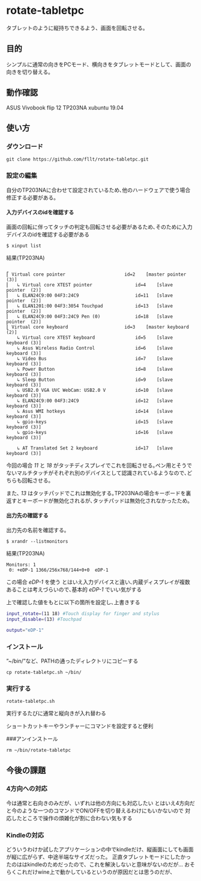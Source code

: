 # rotate-tabletpc
タブレットのように縦持ちできるよう、画面を回転させる｡

## 目的

シンプルに通常の向きをPCモード、横向きをタブレットモードとして、画面の向きを切り替える｡

## 動作確認

ASUS Vivobook flip 12 TP203NA
xubuntu 19.04

## 使い方

### ダウンロード


```
git clone https://github.com/fllt/rotate-tabletpc.git
```

### 設定の編集

自分のTP203NAに合わせて設定されているため､他のハードウェアで使う場合修正する必要がある｡

#### 入力デバイスのidを確認する

画面の回転に伴ってタッチの判定も回転させる必要があるため､そのために入力デバイスのidを確認する必要がある

```
$ xinput list
```

結果(TP203NA)

```

⎡ Virtual core pointer                    	id=2	[master pointer  (3)]
⎜   ↳ Virtual core XTEST pointer              	id=4	[slave  pointer  (2)]
⎜   ↳ ELAN24C9:00 04F3:24C9                   	id=11	[slave  pointer  (2)]
⎜   ↳ ELAN1201:00 04F3:3054 Touchpad          	id=13	[slave  pointer  (2)]
⎜   ↳ ELAN24C9:00 04F3:24C9 Pen (0)           	id=18	[slave  pointer  (2)]
⎣ Virtual core keyboard                   	id=3	[master keyboard (2)]
    ↳ Virtual core XTEST keyboard             	id=5	[slave  keyboard (3)]
    ↳ Asus Wireless Radio Control             	id=6	[slave  keyboard (3)]
    ↳ Video Bus                               	id=7	[slave  keyboard (3)]
    ↳ Power Button                            	id=8	[slave  keyboard (3)]
    ↳ Sleep Button                            	id=9	[slave  keyboard (3)]
    ↳ USB2.0 VGA UVC WebCam: USB2.0 V         	id=10	[slave  keyboard (3)]
    ↳ ELAN24C9:00 04F3:24C9                   	id=12	[slave  keyboard (3)]
    ↳ Asus WMI hotkeys                        	id=14	[slave  keyboard (3)]
    ↳ gpio-keys                               	id=15	[slave  keyboard (3)]
    ↳ gpio-keys                               	id=16	[slave  keyboard (3)]

    ↳ AT Translated Set 2 keyboard            	id=17	[slave  keyboard (3)]
```

今回の場合 *11* と *18* がタッチディスプレイでこれを回転させる｡ペン用とそうでないマルチタッチがそれぞれ別のデバイスとして認識されているようなので､どちらも回転させる｡

また､ *13* はタッチパッドでこれは無効化する｡TP203NAの場合キーボードを裏返すとキーボードが無効化されるが､タッチパッドは無効化されなかったため｡

#### 出力先の確認する
出力先の名前を確認する｡

```
$ xrandr --listmonitors

```

結果(TP203NA)

```
Monitors: 1
 0: +eDP-1 1366/256x768/144+0+0  eDP-1
```
この場合 *eDP-1* を使う
とはいえ入力デバイスと違い､内蔵ディスプレイが複数あることは考えづらいので､基本的 *eDP-1* でいい気がする


上で確認した値をもとに以下の箇所を設定し､上書きする
```Bash:rotate-tabletpc.sh
input_rotate=(11 18) #Touch display for finger and stylus
input_disable=(13) #Touchpad

output="eDP-1"
```

### インストール

”~/bin/”など、PATHの通ったディレクトリにコピーする

```
cp rotate-tabletpc.sh ~/bin/
```

### 実行する

```
rotate-tabletpc.sh
```
実行するたびに通常と縦向きが入れ替わる

ショートカットキーやランチャーにコマンドを設定すると便利


###アンインストール

```
rm ~/bin/rotate-tabletpc
```

## 今後の課題

### 4方向への対応
今は通常と右向きのみだが、いずれは他の方向にも対応したい
とはいえ4方向だと今のような一つのコマンドでON/OFFを切り替えるわけにもいかないので
対応したところで操作の煩雑化が割に合わない気もする

### Kindleの対応
どういうわけか試したアプリケーションの中でkindleだけ、縦画面にしても画面が縦に広がらず、中途半端なサイズだった。
正直タブレットモードにしたかったのははkindleのためだったので、これを解決しないと意味がないのだが...
おそらくこれだけwine上で動かしているというのが原因だとは思うのだが、
